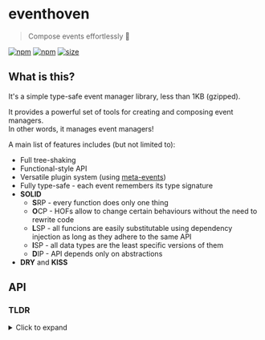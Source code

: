 # eventhoven

> Compose events effortlessly 🎵

[![npm](https://img.shields.io/npm/v/eventhoven.svg?style=flat-square)](https://www.npmjs.com/package/eventhoven "NPM package page")
[![npm](https://img.shields.io/npm/dm/eventhoven.svg?style=flat-square)](https://www.npmjs.com/package/vue-simple-suggest "Downloads per month, but who cares?")
[![size](https://img.shields.io/bundlephobia/minzip/eventhoven@next?style=flat-square)](https://bundlephobia.com/result?p=eventhoven@next "minzipped size")

## What is this?
It's a simple type-safe event manager library, less than 1KB (gzipped).

It provides a powerful set of tools for creating and composing event managers.\
In other words, it manages event managers!

A main list of features includes (but not limited to):
- Full tree-shaking
- Functional-style API
- Versatile plugin system (using [meta-events](#meta-events))
- Fully type-safe - each event remembers its type signature
- **SOLID**
  - **S**RP - every function does only one thing
  - **O**CP - HOFs allow to change certain behaviours without the need to rewrite code
  - **L**SP - all funcions are easily substitutable using dependency injection
    as long as they adhere to the same API
  - **I**SP - all data types are the least specific versions of them
  - **D**IP - API depends only on abstractions
- **DRY** and **KISS**

## API

### TLDR

<details><summary>Click to expand</summary>

```ts
import {
  eventMap,
  emit,
  subscribe,
  unsubscribe,
  emitCollection
} from 'eventhoven';

// Create event map
const domEvents = eventMap({
  // key - event name,
  // function arguments - event arguments,
  // function body - default handler for the event
  // (leave emtpy if you need to just declare the event)
  keyup(e: KeyboardEvent) {
    // In this example, the handler dispatches the events
    window.dispatchEvent(e);
  },
  keydown(e: KeyboardEvent) { window.dispatchEvent(e); },
  click(e: MouseEvent) { window.dispatchEvent(e); },
  // ..some other events
});

// Create an event emitter collection
const dom = emitCollection(domEvents);

// Emits the `click` event from `domEvents`
dom.click(
  // Typed arguments here
  new MouseEvent('click')
);

dom.click(
  // TS error here
  new KeyboardEvent('enter')
);

// A shorthand for a single emitter
const emitDom = emit(domEvents);

const emitKeyup = emitDom(
  // Autocomplete on events here
  'keyup'
);

// Type-safe keyup emit
emitKeyup(new KeyboardEvent('enter'));

// Subscribe and unsubscribe work the same way:
const clickHandler = (e) => console.log('clicked something!', e);

const onDomEvent = subscribe(domEvents);

const onDomClick = onDomEvent('click');
const unsubFromDomClick = onDomClick(clickHandler);

dom.click(new MouseEvent('click'));
// `clickHandler` is invoked here

const offDomEvent = unsubsccribe(domEvents);
const offDomClick = offDomEvent('click');

offDomClick(clickHandler); // unsubscribed `clickHandler` from the event

// `subscribe` and `unsubscribe` have shorthands:
import { on, off } from 'eventhoven';

// Meta-events are events that are emitted on internal eventhoven actions
import { metaEvents, meta } from 'eventhoven';

on(metaEvents)('subscribe')((eventMap, eventName, handler) => console.log(
  `somebody subscribed to ${eventName} with ${handler}`
));

// "simulate" subscribtion to an event using a meta-event `subscribe`
meta.subscribe(dom, 'click', console.log);
// => somebody subscribed to click with console.log

// Meta-events can be used for plugins, like the `debug` plugin:
import { debug } from 'eventhoven';

debug(true);
// Now all emits, subs and unsubs are logged to the console!

debug(false);
// Now they aren't
```

</details>
